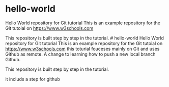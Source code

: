 # hello-world
Hello World repository for Git tutorial
This is an example repository for the Git tutoial on https://www.w3schools.com

This repository is built step by step in the tutorial. # hello-world
Hello World repository for Git tutorial
This is an example repository for the Git tutoial on https://www.w3schools.com
this toturial fouceses mainly on Git and uses Github as remote.
A change to learning how to push a new local branch Github.

This repository is built step by step in the tutorial. 

it includs a step for github
